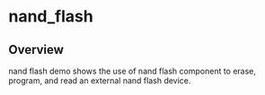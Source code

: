 # nand_flash

## Overview
nand flash demo shows the use of nand flash component to erase, program, and read an
external nand flash device.
